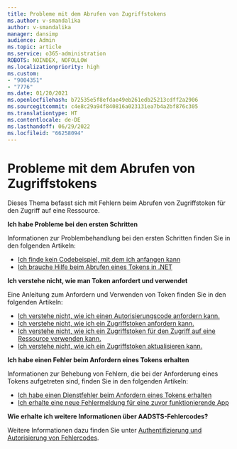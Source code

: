 ```yaml
---
title: Probleme mit dem Abrufen von Zugriffstokens
ms.author: v-smandalika
author: v-smandalika
manager: dansimp
audience: Admin
ms.topic: article
ms.service: o365-administration
ROBOTS: NOINDEX, NOFOLLOW
ms.localizationpriority: high
ms.custom:
- "9004351"
- "7776"
ms.date: 01/20/2021
ms.openlocfilehash: b72535e5f8efdae49eb261edb25213cdff2a2906
ms.sourcegitcommit: c4e8c29a94f840816a023131ea7b4a2bf876c305
ms.translationtype: HT
ms.contentlocale: de-DE
ms.lasthandoff: 06/29/2022
ms.locfileid: "66258094"
---
```

# <a name="issues-with-getting-access-tokens"></a>Probleme mit dem Abrufen von Zugriffstokens

Dieses Thema befasst sich mit Fehlern beim Abrufen von Zugriffstoken für den Zugriff auf eine Ressource.

**Ich habe Probleme bei den ersten Schritten**

Informationen zur Problembehandlung bei den ersten Schritten finden Sie in den folgenden Artikeln:

- [Ich finde kein Codebeispiel, mit dem ich anfangen kann](https://docs.microsoft.com/azure/active-directory/develop/sample-v2-code) 
- [Ich brauche Hilfe beim Abrufen eines Tokens in .NET](https://docs.microsoft.com/azure/active-directory/develop/authentication-flows-app-scenarios)

**Ich verstehe nicht, wie man Token anfordert und verwendet**

Eine Anleitung zum Anfordern und Verwenden von Token finden Sie in den folgenden Artikeln:

- [Ich verstehe nicht, wie ich einen Autorisierungscode anfordern kann.](https://docs.microsoft.com/azure/active-directory/develop/v2-oauth2-auth-code-flow#request-an-authorization-code) 
- [Ich verstehe nicht, wie ich ein Zugriffstoken anfordern kann.](https://docs.microsoft.com/azure/active-directory/develop/v2-oauth2-auth-code-flow#use-the-authorization-code-to-request-an-access-token) 
- [Ich verstehe nicht, wie ich ein Zugriffstoken für den Zugriff auf eine Ressource verwenden kann.](https://docs.microsoft.com/azure/active-directory/develop/v2-oauth2-auth-code-flow#use-the-access-token-to-access-the-resource) 
- [Ich verstehe nicht, wie ich ein Zugriffstoken aktualisieren kann.](https://docs.microsoft.com/azure/active-directory/develop/v2-oauth2-auth-code-flow#refreshing-the-access-tokens)

**Ich habe einen Fehler beim Anfordern eines Tokens erhalten**

Informationen zur Behebung von Fehlern, die bei der Anforderung eines Tokens aufgetreten sind, finden Sie in den folgenden Artikeln:

- [Ich habe einen Dienstfehler beim Anfordern eines Tokens erhalten](https://docs.microsoft.com/azure/active-directory/develop/reference-aadsts-error-codes) 
- [Ich erhalte eine neue Fehlermeldung für eine zuvor funktionierende App](https://docs.microsoft.com/azure/active-directory/develop/reference-breaking-changes)

**Wie erhalte ich weitere Informationen über AADSTS-Fehlercodes?**

Weitere Informationen dazu finden Sie unter [Authentifizierung und Autorisierung von Fehlercodes](https://docs.microsoft.com/azure/active-directory/develop/reference-aadsts-error-codes).





